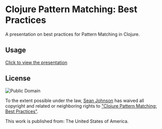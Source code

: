 # Clojure Pattern Matching: Best Practices

A presentation on best practices for Pattern Matching in Clojure.

## Usage

[Click to view the presentation](http://htmlpreview.github.io/?https://github.com/belucid/clj-pattern-matching/blob/master/presentation.html)

## License

![Public Domain](http://i.creativecommons.org/p/zero/1.0/88x31.png)

To the extent possible under the law, [Sean Johnson](http://github.com/belucid/) has waived all copyright and related or neighboring rights to ["Clojure Pattern Matching: Best Practices"](http://github.com/belucid/clj-pattern-matching).

This work is published from: The United States of America.